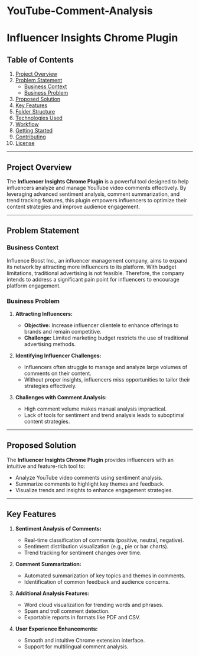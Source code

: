# YouTube-Comment-Analysis
# Influencer Insights Chrome Plugin

## Table of Contents
1. [Project Overview](#project-overview)
2. [Problem Statement](#problem-statement)
    - [Business Context](#business-context)
    - [Business Problem](#business-problem)
3. [Proposed Solution](#proposed-solution)
4. [Key Features](#key-features)
5. [Folder Structure](#folder-structure)
6. [Technologies Used](#technologies-used)
7. [Workflow](#workflow)
8. [Getting Started](#getting-started)
9. [Contributing](#contributing)
10. [License](#license)

---

## Project Overview
The **Influencer Insights Chrome Plugin** is a powerful tool designed to help influencers analyze and manage YouTube video comments effectively. By leveraging advanced sentiment analysis, comment summarization, and trend tracking features, this plugin empowers influencers to optimize their content strategies and improve audience engagement.

---

## Problem Statement

### Business Context
Influence Boost Inc., an influencer management company, aims to expand its network by attracting more influencers to its platform. With budget limitations, traditional advertising is not feasible. Therefore, the company intends to address a significant pain point for influencers to encourage platform engagement.

### Business Problem
1. **Attracting Influencers:**
   - **Objective:** Increase influencer clientele to enhance offerings to brands and remain competitive.
   - **Challenge:** Limited marketing budget restricts the use of traditional advertising methods.

2. **Identifying Influencer Challenges:**
   - Influencers often struggle to manage and analyze large volumes of comments on their content.
   - Without proper insights, influencers miss opportunities to tailor their strategies effectively.

3. **Challenges with Comment Analysis:**
   - High comment volume makes manual analysis impractical.
   - Lack of tools for sentiment and trend analysis leads to suboptimal content strategies.

---

## Proposed Solution
The **Influencer Insights Chrome Plugin** provides influencers with an intuitive and feature-rich tool to:
- Analyze YouTube video comments using sentiment analysis.
- Summarize comments to highlight key themes and feedback.
- Visualize trends and insights to enhance engagement strategies.

---

## Key Features
1. **Sentiment Analysis of Comments:**
   - Real-time classification of comments (positive, neutral, negative).
   - Sentiment distribution visualization (e.g., pie or bar charts).
   - Trend tracking for sentiment changes over time.

2. **Comment Summarization:**
   - Automated summarization of key topics and themes in comments.
   - Identification of common feedback and audience concerns.

3. **Additional Analysis Features:**
   - Word cloud visualization for trending words and phrases.
   - Spam and troll comment detection.
   - Exportable reports in formats like PDF and CSV.

4. **User Experience Enhancements:**
   - Smooth and intuitive Chrome extension interface.
   - Support for multilingual comment analysis.
